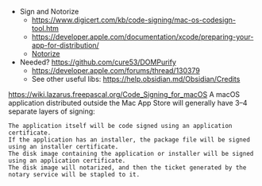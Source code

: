 - Sign and Notorize
    - https://www.digicert.com/kb/code-signing/mac-os-codesign-tool.htm
    - https://developer.apple.com/documentation/xcode/preparing-your-app-for-distribution/
    - [Notorize](https://developer.apple.com/forums/thread/130379)
- Needed? https://github.com/cure53/DOMPurify
    - https://developer.apple.com/forums/thread/130379
    - See other useful libs: https://help.obsidian.md/Obsidian/Credits

https://wiki.lazarus.freepascal.org/Code_Signing_for_macOS
A macOS application distributed outside the Mac App Store will generally have 3–4 separate layers of signing:

    The application itself will be code signed using an application certificate.
    If the application has an installer, the package file will be signed using an installer certificate.
    The disk image containing the application or installer will be signed using an application certificate.
    The disk image will notarized, and then the ticket generated by the notary service will be stapled to it.